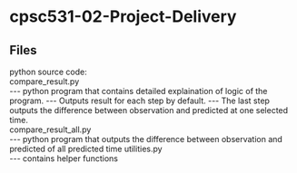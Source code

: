 # cpsc531-02-Project-Delivery

## Files  
python source code:  
  compare_result.py  
  --- python program that contains detailed explaination of logic of the program. 
  --- Outputs result for each step by default. 
  --- The last step outputs the difference between observation and predicted at one selected time.   
  compare_result_all.py  
  ---  python program that outputs the difference between observation and predicted of all predicted time
  utilities.py  
  --- contains helper functions  
  






